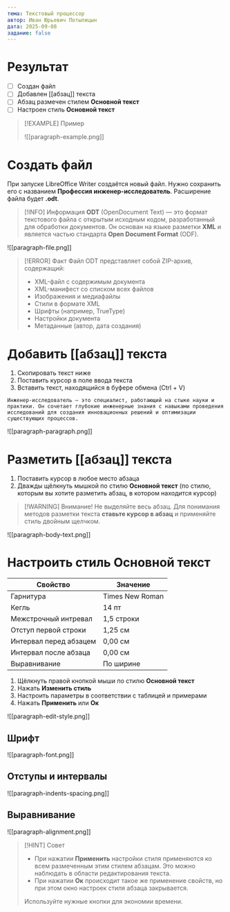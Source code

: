 ```yaml
---
тема: Текстовый процессор
автор: Иван Юрьевич Потылицын
дата: 2025-09-08
задание: false
---
```

# Результат

- [ ] Создан файл
- [ ] Добавлен [[абзац]] текста
- [ ] Абзац размечен стилем **Основной текст**
- [ ] Настроен стиль **Основной текст**

> [!EXAMPLE] Пример
> 
> ![[paragraph-example.png]]
>

# Создать файл

При запуске LibreOffice Writer создаётся новый файл. Нужно сохранить его с названием **Профессия инженер-исследователь**. Расширение файла будет **.odt**.

> [!INFO] Информация
> **ODT** (OpenDocument Text) — это формат текстового файла с открытым исходным кодом, разработанный для обработки документов. Он основан на языке разметки **XML** и является частью стандарта **Open Document Format** (ODF).

![[paragraph-file.png]]

> [!ERROR] Факт
> Файл ODT представляет собой ZIP-архив, содержащий:
> - XML-файл с содержимым документа
> - XML-манифест со списком всех файлов
> - Изображения и медиафайлы
> - Стили в формате XML
> - Шрифты (например, TrueType)
> - Настройки документа
> - Метаданные (автор, дата создания)

# Добавить [[абзац]] текста

1. Скопировать текст ниже
2. Поставить курсор в поле ввода текста
3. Вставить текст, находящийся в буфере обмена (Ctrl + V)

```
Инженер-исследователь — это специалист, работающий на стыке науки и практики. Он сочетает глубокие инженерные знания с навыками проведения исследований для создания инновационных решений и оптимизации существующих процессов.
```

![[paragraph-paragraph.png]]

# Разметить [[абзац]] текста

1. Поставить курсор в любое место абзаца
2. Дважды щёлкнуть мышкой по стилю **Основной текст** (по стилю, которым вы хотите разметить абзац, в котором находится курсор)

> [!WARNING] Внимание!
> Не выделяйте весь абзац. Для понимания методов разметки текста **ставьте курсор в абзац** и применяйте стиль двойным щелчком.

![[paragraph-body-text.png]]

# Настроить стиль Основной текст

| Свойство               | Значение        |
| ---------------------- | --------------- |
| Гарнитура              | Times New Roman |
| Кегль                  | 14 пт           |
| Межстрочный интревал   | 1,5 строки      |
| Отступ первой строки   | 1,25 см         |
| Интервал перед абзацем | 0,00 см         |
| Интервал после абзаца  | 0,00 см         |
| Выравнивание           | По ширине       |

1. Щёлкнуть правой кнопкой мыши по стилю **Основной текст**
2. Нажать **Изменить стиль**
3. Настроить параметры в соответствии с таблицей и примерами
4. Нажать **Применить** или **Ок**

![[paragraph-edit-style.png]]

## Шрифт

![[paragraph-font.png]]
## Отступы и интервалы

![[paragraph-indents-spacing.png]]
## Выравнивание

![[paragraph-alignment.png]]

> [!HINT] Совет
> - При нажатии **Применить** настройки стиля применяются ко всем размеченным этим стилем абзацам. Это можно наблюдать в области редактирования текста.
> - При нажатии **Ок** происходит такое же применение свойств, но при этом окно настроек стиля абзаца закрывается.
> 
> Используйте нужные кнопки для экономии времени.
